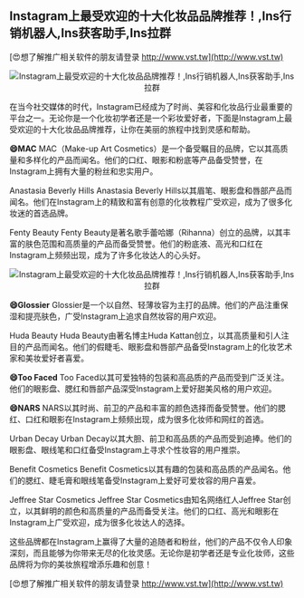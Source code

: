 ## **Instagram上最受欢迎的十大化妆品品牌推荐！,Ins行销机器人,Ins获客助手,Ins拉群**

[😍想了解推广相关软件的朋友请登录 http://www.vst.tw](http://www.vst.tw)

 <center><img src="https://vst.tw/MP4/tuiguang/png/1.png" alt="Instagram上最受欢迎的十大化妆品品牌推荐！,Ins行销机器人,Ins获客助手,Ins拉群"></center>

在当今社交媒体的时代，Instagram已经成为了时尚、美容和化妆品行业最重要的平台之一。无论你是一个化妆初学者还是一个彩妆爱好者，下面是Instagram上最受欢迎的十大化妆品品牌推荐，让你在美丽的旅程中找到灵感和帮助。

**😄MAC**
MAC（Make-up Art Cosmetics）是一个备受瞩目的品牌，它以其高质量和多样化的产品而闻名。他们的口红、眼影和粉底等产品备受赞誉，在Instagram上拥有大量的粉丝和忠实用户。

Anastasia Beverly Hills
Anastasia Beverly Hills以其眉笔、眼影盘和唇部产品而闻名。他们在Instagram上的精致和富有创意的化妆教程广受欢迎，成为了很多化妆迷的首选品牌。

Fenty Beauty
Fenty Beauty是著名歌手蕾哈娜（Rihanna）创立的品牌，以其丰富的肤色范围和高质量的产品而备受赞誉。他们的粉底液、高光和口红在Instagram上频频出现，成为了许多化妆达人的心头好。

 <center><img src="https://vst.tw/MP4/tuiguang/png/2.png" alt="Instagram上最受欢迎的十大化妆品品牌推荐！,Ins行销机器人,Ins获客助手,Ins拉群"></center>

**😄Glossier**
Glossier是一个以自然、轻薄妆容为主打的品牌。他们的产品注重保湿和提亮肤色，广受Instagram上追求自然妆容的用户欢迎。

Huda Beauty
Huda Beauty由著名博主Huda Kattan创立，以其高质量和引人注目的产品而闻名。他们的假睫毛、眼影盘和唇部产品备受Instagram上的化妆艺术家和美妆爱好者喜爱。

**😄Too Faced**
Too Faced以其可爱独特的包装和高品质的产品而受到广泛关注。他们的眼影盘、腮红和唇部产品深受Instagram上爱好甜美风格的用户欢迎。

**😄NARS**
NARS以其时尚、前卫的产品和丰富的颜色选择而备受赞誉。他们的腮红、口红和眼影在Instagram上频频出现，成为很多化妆师和网红的首选。

Urban Decay
Urban Decay以其大胆、前卫和高品质的产品而受到追捧。他们的眼影盘、眼线笔和口红备受Instagram上寻求个性妆容的用户推崇。

Benefit Cosmetics
Benefit Cosmetics以其有趣的包装和高品质的产品闻名。他们的腮红、睫毛膏和眼线笔备受Instagram上爱好可爱妆容的用户喜爱。

Jeffree Star Cosmetics
Jeffree Star Cosmetics由知名网络红人Jeffree Star创立，以其鲜明的颜色和高质量的产品而备受关注。他们的口红、高光和眼影在Instagram上广受欢迎，成为很多化妆达人的选择。

这些品牌都在Instagram上赢得了大量的追随者和粉丝，他们的产品不仅令人印象深刻，而且能够为你带来无尽的化妆灵感。无论你是初学者还是专业化妆师，这些品牌将为你的美妆旅程增添乐趣和创意！

[😍想了解推广相关软件的朋友请登录 http://www.vst.tw](http://www.vst.tw)



